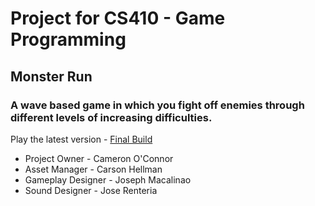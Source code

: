 # Project for CS410 - Game Programming

## Monster Run
### A wave based game in which you fight off enemies through different levels of increasing difficulties.

Play the latest version - [Final Build](https://joserenter1a.github.io/410MR/)

- Project Owner - Cameron O'Connor
- Asset Manager - Carson Hellman
- Gameplay Designer - Joseph Macalinao
- Sound Designer - Jose Renteria
